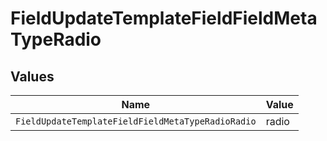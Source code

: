 # FieldUpdateTemplateFieldFieldMetaTypeRadio


## Values

| Name                                              | Value                                             |
| ------------------------------------------------- | ------------------------------------------------- |
| `FieldUpdateTemplateFieldFieldMetaTypeRadioRadio` | radio                                             |